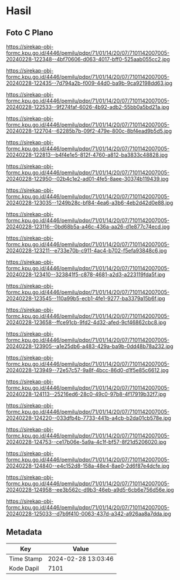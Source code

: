 # Hasil

## Foto C Plano

https://sirekap-obj-formc.kpu.go.id/4446/pemilu/pdpr/71/01/14/20/07/7101142007005-20240228-122348--4bf70606-d063-4017-bff0-525aab055cc2.jpg

https://sirekap-obj-formc.kpu.go.id/4446/pemilu/pdpr/71/01/14/20/07/7101142007005-20240228-122435--7d794a2b-f009-44d0-ba9b-9ca92198dd63.jpg

https://sirekap-obj-formc.kpu.go.id/4446/pemilu/pdpr/71/01/14/20/07/7101142007005-20240228-122533--9f274faf-6026-4b92-adb2-55bb0a5bd21a.jpg

https://sirekap-obj-formc.kpu.go.id/4446/pemilu/pdpr/71/01/14/20/07/7101142007005-20240228-122704--62285b7b-09f2-479e-800c-8bf4ead9b5d5.jpg

https://sirekap-obj-formc.kpu.go.id/4446/pemilu/pdpr/71/01/14/20/07/7101142007005-20240228-122813--b4f4e1e5-812f-4760-a812-ba3833c48828.jpg

https://sirekap-obj-formc.kpu.go.id/4446/pemilu/pdpr/71/01/14/20/07/7101142007005-20240228-122950--02b4c1e2-ad01-4fe5-8aee-30374b119439.jpg

https://sirekap-obj-formc.kpu.go.id/4446/pemilu/pdpr/71/01/14/20/07/7101142007005-20240228-123035--1249b28c-bf84-4ea6-a3b6-4eb2d42d0e88.jpg

https://sirekap-obj-formc.kpu.go.id/4446/pemilu/pdpr/71/01/14/20/07/7101142007005-20240228-123116--0bd68b5a-a46c-436a-aa26-d1e877c74ecd.jpg

https://sirekap-obj-formc.kpu.go.id/4446/pemilu/pdpr/71/01/14/20/07/7101142007005-20240228-123211--e733e70b-c911-4ac4-b702-f5efa93848c6.jpg

https://sirekap-obj-formc.kpu.go.id/4446/pemilu/pdpr/71/01/14/20/07/7101142007005-20240228-123410--323841f5-c878-4681-a2d3-a223119fda5f.jpg

https://sirekap-obj-formc.kpu.go.id/4446/pemilu/pdpr/71/01/14/20/07/7101142007005-20240228-123545--110a99b5-ecb1-4fe1-9277-ba3379a15b6f.jpg

https://sirekap-obj-formc.kpu.go.id/4446/pemilu/pdpr/71/01/14/20/07/7101142007005-20240228-123658--ffce91cb-9fd2-4d32-afed-9cf46862cbc8.jpg

https://sirekap-obj-formc.kpu.go.id/4446/pemilu/pdpr/71/01/14/20/07/7101142007005-20240228-123905--a1e25db6-a483-429a-ba9b-0dd48b78a232.jpg

https://sirekap-obj-formc.kpu.go.id/4446/pemilu/pdpr/71/01/14/20/07/7101142007005-20240228-123949--72e57c57-9a8f-4bcc-86d0-d1f5e85c6612.jpg

https://sirekap-obj-formc.kpu.go.id/4446/pemilu/pdpr/71/01/14/20/07/7101142007005-20240228-124113--25216ed6-28c0-49c0-97b8-4f17919b32f7.jpg

https://sirekap-obj-formc.kpu.go.id/4446/pemilu/pdpr/71/01/14/20/07/7101142007005-20240228-124220--033dfb4b-7733-441b-a4cb-b2da01cb578e.jpg

https://sirekap-obj-formc.kpu.go.id/4446/pemilu/pdpr/71/01/14/20/07/7101142007005-20240228-124753--ce17b06e-5a9a-4c1f-bf57-8f21d5206020.jpg

https://sirekap-obj-formc.kpu.go.id/4446/pemilu/pdpr/71/01/14/20/07/7101142007005-20240228-124840--e4c152d8-158a-48e4-8ae0-2d6f87e4dcfe.jpg

https://sirekap-obj-formc.kpu.go.id/4446/pemilu/pdpr/71/01/14/20/07/7101142007005-20240228-124958--ee3b562c-d9b3-46eb-a9d5-6cb6e756d56e.jpg

https://sirekap-obj-formc.kpu.go.id/4446/pemilu/pdpr/71/01/14/20/07/7101142007005-20240228-125033--d7b9f410-0063-437d-a342-a926aa8a7dda.jpg


## Metadata

| Key        | Value               |
| ---------- | ------------------- |
| Time Stamp | 2024-02-28 13:03:46 |
| Kode Dapil | 7101                |



